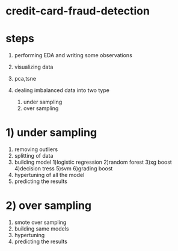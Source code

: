 # credit-card-fraud-detection


# steps

1) performing EDA and writing some observations
2) visualizing data 
3) pca,tsne

4) dealing imbalanced data into two type 
    1) under sampling
    2) over sampling
# 1) under sampling
  1) removing outliers
  2) splitting of data
  3) building model 
     1)logistic regression
     2)random forest
     3)xg boost
     4)decision tress
     5)svm
     6)grading boost
   4) hypertuning of all the model
   5) predicting the results
# 2) over sampling 
   1) smote over sampling
   2) building same models
   3) hypertuning 
   4) predicting the results
